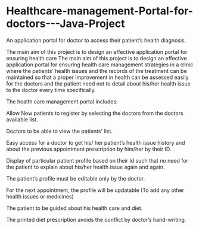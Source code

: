 # Healthcare-management-Portal-for-doctors---Java-Project
An application portal for doctor to access their patient’s health diagnosis.

The main aim of this project is to design an effective application portal for ensuring health care The main aim of this project is to design an effective application portal for ensuring health care management strategies in a clinic where the patients' health issues and the records of the treatment can be maintained so that a proper improvement in health can be assessed easily for the doctors and the patient need not to detail about his/her health issue to the doctor every time specifically.  


The health care management portal includes:

Allow New patients to register by selecting the doctors from the doctors available list.

Doctors to be able to view the patients' list.

Easy access for a doctor to get his/ her patient’s health issue history and about the previous appointment prescription by him/her by their ID.

Display of particular patient profile based on their Id such that no need for the patient to explain about his/her health issue again and again.

The patient’s profile must be editable only by the doctor.

For the next appointment, the profile will be updatable (To add any other health issues or medicines)

The patient to be guided about his health care and diet.

The printed diet prescription avoids the conflict by doctor’s hand-writing.
